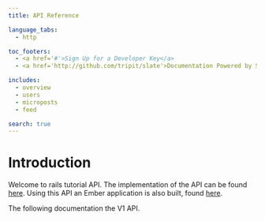 ```yaml
---
title: API Reference

language_tabs:
  - http

toc_footers:
  - <a href='#'>Sign Up for a Developer Key</a>
  - <a href='http://github.com/tripit/slate'>Documentation Powered by Slate</a>

includes:
  - overview
  - users
  - microposts
  - feed

search: true
---
```


# Introduction

Welcome to rails tutorial API.
The implementation of the API can be found [here](https://github.com/vasilakisfil/rails_tutorial_api). Using this API an Ember application is also built, found [here](https://github.com/vasilakisfil/rails_tutorial_ember).


The following documentation the V1 API.
